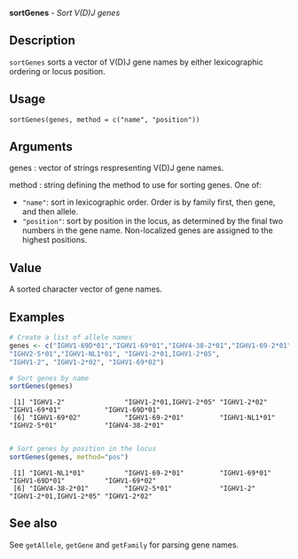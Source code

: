 





**sortGenes** - *Sort V(D)J genes*

Description
--------------------

`sortGenes` sorts a vector of V(D)J gene names by either lexicographic ordering 
or locus position.


Usage
--------------------
```
sortGenes(genes, method = c("name", "position"))
```

Arguments
-------------------

genes
:   vector of strings respresenting V(D)J gene names.

method
:   string defining the method to use for sorting genes. One of:

+  `"name"`:      sort in lexicographic order. Order is by 
family first, then gene, and then allele. 
+  `"position"`:  sort by position in the locus, as
determined by the final two numbers 
in the gene name. Non-localized genes 
are assigned to the highest positions.




Value
-------------------

A sorted character vector of gene names.



Examples
-------------------

```R
# Create a list of allele names
genes <- c("IGHV1-69D*01","IGHV1-69*01","IGHV4-38-2*01","IGHV1-69-2*01",
"IGHV2-5*01","IGHV1-NL1*01", "IGHV1-2*01,IGHV1-2*05", 
"IGHV1-2", "IGHV1-2*02", "IGHV1-69*02")

# Sort genes by name
sortGenes(genes)

```


```
 [1] "IGHV1-2"               "IGHV1-2*01,IGHV1-2*05" "IGHV1-2*02"            "IGHV1-69*01"           "IGHV1-69D*01"         
 [6] "IGHV1-69*02"           "IGHV1-69-2*01"         "IGHV1-NL1*01"          "IGHV2-5*01"            "IGHV4-38-2*01"        

```


```R

# Sort genes by position in the locus
sortGenes(genes, method="pos")
```


```
 [1] "IGHV1-NL1*01"          "IGHV1-69-2*01"         "IGHV1-69*01"           "IGHV1-69D*01"          "IGHV1-69*02"          
 [6] "IGHV4-38-2*01"         "IGHV2-5*01"            "IGHV1-2"               "IGHV1-2*01,IGHV1-2*05" "IGHV1-2*02"           

```



See also
-------------------

See `getAllele`, `getGene` and `getFamily` for parsing
gene names.



